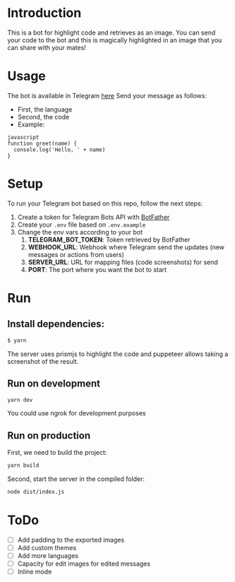 # Introduction
This is a bot for highlight code and retrieves as an image. You can send your code to the bot and this is magically highlighted in an image that you can share with your mates!

# Usage
The bot is available in Telegram [here](https://t.me/pretty_code_bot)
Send your message as follows:
- First, the language
- Second, the code
- Example:
```
javascript
function greet(name) {
  console.log('Hello, ' + name)
}
```

# Setup
To run your Telegram bot based on this repo, follow the next steps:
1. Create a token for Telegram Bots API with [BotFather](https://t.me/BotFather)
2. Create your `.env` file based on `.env.example`
3. Change the env vars according to your bot
   1. **TELEGRAM_BOT_TOKEN**: Token retrieved by BotFather
   2. **WEBHOOK_URL**: Webhook where Telegram send the updates (new messages or actions from users)
   3. **SERVER_URL**: URL for mapping files (code screenshots) for send
   4. **PORT**: The port where you want the bot to start

# Run
## Install dependencies:
```bash
$ yarn
```
The server uses prismjs to highlight the code and puppeteer allows taking a screenshot of the result.

## Run on development
```bash
yarn dev
```
You could use ngrok for development purposes

## Run on production
First, we need to build the project:
```bash
yarn build
```
Second, start the server in the compiled folder:
```bash
node dist/index.js
```

# ToDo
- [ ] Add padding to the exported images
- [ ] Add custom themes
- [ ] Add more languages
- [ ] Capacity for edit images for edited messages
- [ ] Inline mode